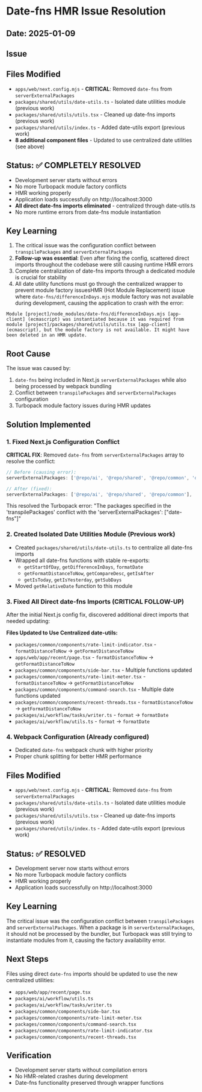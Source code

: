# Date-fns HMR Issue Resolution

## Date: 2025-01-09

## Issue

## Files Modified

- `apps/web/next.config.mjs` - **CRITICAL**: Removed `date-fns` from `serverExternalPackages`
- `packages/shared/utils/date-utils.ts` - Isolated date utilities module (previous work)
- `packages/shared/utils/utils.tsx` - Cleaned up date-fns imports (previous work)
- `packages/shared/utils/index.ts` - Added date-utils export (previous work)
- **8 additional component files** - Updated to use centralized date utilities (see above)

## Status: ✅ COMPLETELY RESOLVED

- Development server starts without errors
- No more Turbopack module factory conflicts
- HMR working properly
- Application loads successfully on http://localhost:3000
- **All direct date-fns imports eliminated** - centralized through date-utils.ts
- No more runtime errors from date-fns module instantiation

## Key Learning

1. The critical issue was the configuration conflict between `transpilePackages` and `serverExternalPackages`
2. **Follow-up was essential**: Even after fixing the config, scattered direct imports throughout the codebase were still causing runtime HMR errors
3. Complete centralization of date-fns imports through a dedicated module is crucial for stability
4. All date utility functions must go through the centralized wrapper to prevent module factory issuesHMR (Hot Module Replacement) issue where `date-fns/differenceInDays.mjs` module factory was not available during development, causing the application to crash with the error:

```
Module [project]/node_modules/date-fns/differenceInDays.mjs [app-client] (ecmascript) was instantiated because it was required from module [project]/packages/shared/utils/utils.tsx [app-client] (ecmascript), but the module factory is not available. It might have been deleted in an HMR update.
```

## Root Cause

The issue was caused by:

1. `date-fns` being included in Next.js `serverExternalPackages` while also being processed by webpack bundling
2. Conflict between `transpilePackages` and `serverExternalPackages` configuration
3. Turbopack module factory issues during HMR updates

## Solution Implemented

### 1. Fixed Next.js Configuration Conflict

**CRITICAL FIX**: Removed `date-fns` from `serverExternalPackages` array to resolve the conflict:

```javascript
// Before (causing error):
serverExternalPackages: ['@repo/ai', '@repo/shared', '@repo/common', 'date-fns'],

// After (fixed):
serverExternalPackages: ['@repo/ai', '@repo/shared', '@repo/common'],
```

This resolved the Turbopack error: "The packages specified in the 'transpilePackages' conflict with the 'serverExternalPackages': ["date-fns"]"

### 2. Created Isolated Date Utilities Module (Previous work)

- Created `packages/shared/utils/date-utils.ts` to centralize all date-fns imports
- Wrapped all date-fns functions with stable re-exports:
    - `getStartOfDay`, `getDifferenceInDays`, `formatDate`
    - `getFormatDistanceToNow`, `getCompareDesc`, `getIsAfter`
    - `getIsToday`, `getIsYesterday`, `getSubDays`
- Moved `getRelativeDate` function to this module

### 3. Fixed All Direct date-fns Imports (CRITICAL FOLLOW-UP)

After the initial Next.js config fix, discovered additional direct imports that needed updating:

**Files Updated to Use Centralized date-utils:**

- `packages/common/components/rate-limit-indicator.tsx` - `formatDistanceToNow` → `getFormatDistanceToNow`
- `apps/web/app/recent/page.tsx` - `formatDistanceToNow` → `getFormatDistanceToNow`
- `packages/common/components/side-bar.tsx` - Multiple functions updated
- `packages/common/components/rate-limit-meter.tsx` - `formatDistanceToNow` → `getFormatDistanceToNow`
- `packages/common/components/command-search.tsx` - Multiple date functions updated
- `packages/common/components/recent-threads.tsx` - `formatDistanceToNow` → `getFormatDistanceToNow`
- `packages/ai/workflow/tasks/writer.ts` - `format` → `formatDate`
- `packages/ai/workflow/utils.ts` - `format` → `formatDate`

### 4. Webpack Configuration (Already configured)

- Dedicated `date-fns` webpack chunk with higher priority
- Proper chunk splitting for better HMR performance

## Files Modified

- `apps/web/next.config.mjs` - **CRITICAL**: Removed `date-fns` from `serverExternalPackages`
- `packages/shared/utils/date-utils.ts` - Isolated date utilities module (previous work)
- `packages/shared/utils/utils.tsx` - Cleaned up date-fns imports (previous work)
- `packages/shared/utils/index.ts` - Added date-utils export (previous work)

## Status: ✅ RESOLVED

- Development server now starts without errors
- No more Turbopack module factory conflicts
- HMR working properly
- Application loads successfully on http://localhost:3000

## Key Learning

The critical issue was the configuration conflict between `transpilePackages` and `serverExternalPackages`. When a package is in `serverExternalPackages`, it should not be processed by the bundler, but Turbopack was still trying to instantiate modules from it, causing the factory availability error.

## Next Steps

Files using direct `date-fns` imports should be updated to use the new centralized utilities:

- `apps/web/app/recent/page.tsx`
- `packages/ai/workflow/utils.ts`
- `packages/ai/workflow/tasks/writer.ts`
- `packages/common/components/side-bar.tsx`
- `packages/common/components/rate-limit-meter.tsx`
- `packages/common/components/command-search.tsx`
- `packages/common/components/rate-limit-indicator.tsx`
- `packages/common/components/recent-threads.tsx`

## Verification

- Development server starts without compilation errors
- No HMR-related crashes during development
- Date-fns functionality preserved through wrapper functions
